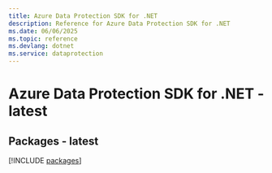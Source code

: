 ```yaml
---
title: Azure Data Protection SDK for .NET
description: Reference for Azure Data Protection SDK for .NET
ms.date: 06/06/2025
ms.topic: reference
ms.devlang: dotnet
ms.service: dataprotection
---
```

# Azure Data Protection SDK for .NET - latest
## Packages - latest
[!INCLUDE [packages](data-protection-index.md)]